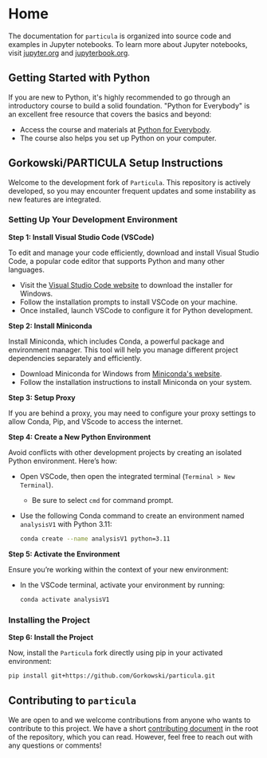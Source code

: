# Home

The documentation for `particula` is organized into source code and examples in Jupyter notebooks.
To learn more about Jupyter notebooks, visit [jupyter.org](https://jupyter.org/) and [jupyterbook.org](https://jupyterbook.org/).


## Getting Started with Python

If you are new to Python, it's highly recommended to go through an introductory course to build a solid foundation. "Python for Everybody" is an excellent free resource that covers the basics and beyond:

- Access the course and materials at [Python for Everybody](https://www.py4e.com/).
- The course also helps you set up Python on your computer.


## Gorkowski/PARTICULA Setup Instructions

Welcome to the development fork of `Particula`. This repository is actively developed, so you may encounter frequent updates and some instability as new features are integrated.

### Setting Up Your Development Environment

**Step 1: Install Visual Studio Code (VSCode)**

To edit and manage your code efficiently, download and install Visual Studio Code, a popular code editor that supports Python and many other languages.

- Visit the [Visual Studio Code website](https://code.visualstudio.com/) to download the installer for Windows.
- Follow the installation prompts to install VSCode on your machine.
- Once installed, launch VSCode to configure it for Python development.

**Step 2: Install Miniconda**  

Install Miniconda, which includes Conda, a powerful package and environment manager. This tool will help you manage different project dependencies separately and efficiently.

- Download Miniconda for Windows from [Miniconda's website](https://docs.conda.io/en/latest/miniconda.html).
- Follow the installation instructions to install Miniconda on your system.

**Step 3: Setup Proxy**

If you are behind a proxy, you may need to configure your proxy settings to allow Conda, Pip, and VScode to access the internet.


**Step 4: Create a New Python Environment**  

Avoid conflicts with other development projects by creating an isolated Python environment. Here’s how:

- Open VSCode, then open the integrated terminal (`Terminal > New Terminal`).
  - Be sure to select `cmd` for command prompt.
- Use the following Conda command to create an environment named `analysisV1` with Python 3.11:

  ```bash
  conda create --name analysisV1 python=3.11
  ```

**Step 5: Activate the Environment**  

Ensure you’re working within the context of your new environment:
- In the VSCode terminal, activate your environment by running:

  ```bash
  conda activate analysisV1
  ```

### Installing the Project

**Step 6: Install the Project**

Now, install the `Particula` fork directly using pip in your activated environment:

```bash
pip install git+https://github.com/Gorkowski/particula.git
```


<!-- ## Installing `particula`

You can install `particula` from PyPI using the following command:

```bash
python -m pip install particula
```

Or from conda-forge using the following command:

```bash
conda install -c conda-forge particula
```

Alternative, you could fork the repository (or copy it locally) and install it using the following command:

```bash
git clone https://github.com/uncscode/particula.git
cd particula
python -m pip install particula
``` -->

## Contributing to `particula`

We are open to and we welcome contributions from anyone who wants to contribute to this project.
We have a short [contributing document](contribute) in the root of the repository, which you can read.
However, feel free to reach out with any questions or comments!
